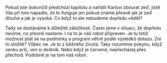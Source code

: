 
Pokud jste dokončili předchozí kapitolu a nařídili Karlovi zbourat zeď,
jistě Vás při tom napadlo, že to funguje jen pokud známe přesně jak je zeď dlouhá 
a jak je vysoká. Co když to ale nebudeme dopředu vědět? 

Tady se dostáváme k důležité záležitosti. Často jsme v situaci, že dopředu nevíme,
co přesně nastane. I na to je náš robot připraven. Je tu totiž možnost ptát se na
podmínky a program větvit podle výsledků dotazu. Zní to složitě? Vůbec ne.
Je to z běžného života. Taky rozumíme pokynu, když venku prší, ven si deštník.
Nebo když je červená, nepřecházej přes přechod.
Podobně je na tom náš robot.